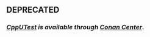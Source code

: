## DEPRECATED

### *[CppUTest](https://github.com/cpputest/cpputest) is available through [**Conan Center**](https://conan.io/center/cpputest)*.
